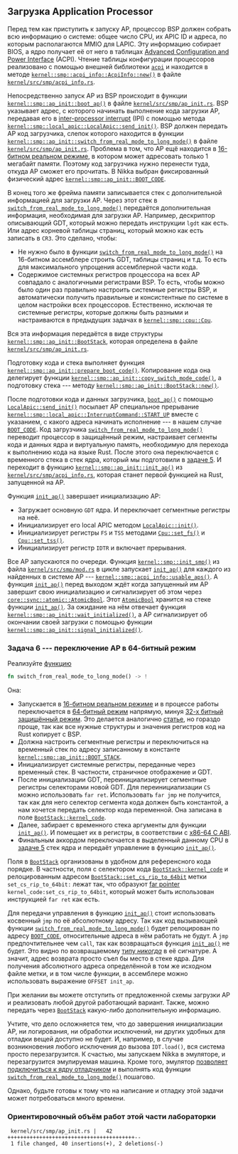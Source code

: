 ## Загрузка Application Processor

Перед тем как приступить к запуску AP, процессор BSP должен собрать всю информацию о системе: общее число CPU, их APIC ID и адреса, по которым располагаются MMIO для LAPIC.
Эту информацию собирает BIOS, а ядро получает её от него в таблицах
[Advanced Configuration and Power Interface](https://en.wikipedia.org/wiki/Advanced_Configuration_and_Power_Interface) (ACPI).
Чтение таблицы конфигурации процессоров реализовано с помощью внешней библиотеки
[`acpi`](../../doc/acpi/index.html) и находится в методе
[`kernel::smp::acpi_info::AcpiInfo::new()`](../../doc/kernel/smp/acpi_info/struct.AcpiInfo.html#method.new)
в файле [`kernel/src/smp/acpi_info.rs`](https://gitlab.com/sergey-v-galtsev/nikka-public/-/blob/master/kernel/src/smp/acpi_info.rs).

Непосредственно запуск AP из BSP происходит в функции
[`kernel::smp::ap_init::boot_ap()`](../../doc/kernel/smp/ap_init/fn.boot_ap.html)
в файле [`kernel/src/smp/ap_init.rs`](https://gitlab.com/sergey-v-galtsev/nikka-public/-/blob/master/kernel/src/smp/ap_init.rs).
BSP указывает адрес, c которого начинать выполнение кода загрузки AP, передавая его в
[inter-processor interrupt](https://en.wikipedia.org/wiki/Inter-processor_interrupt) (IPI)
с помощью метода
[`kernel::smp::local_apic::LocalApic::send_init()`](../../doc/kernel/smp/local_apic/struct.LocalApic.html#method.send_init).
BSP должен передать AP код загрузчика, слепок которого находится в функции
[`kernel::smp::ap_init::switch_from_real_mode_to_long_mode()`](../../doc/kernel/smp/ap_init/fn.switch_from_real_mode_to_long_mode.html)
в файле [`kernel/src/smp/ap_init.rs`](https://gitlab.com/sergey-v-galtsev/nikka-public/-/blob/master/kernel/src/smp/ap_init.rs).
Проблема в том, что AP ещё находится в [16-битном реальном режиме](https://en.wikipedia.org/wiki/Real_mode), в котором может адресовать только 1 мегабайт памяти.
Поэтому код загрузчика нужно перенести туда, откуда AP сможет его прочитать.
В Nikka выбран фиксированный физический адрес
[`kernel::smp::ap_init::BOOT_CODE`](../../doc/kernel/smp/ap_init/constant.BOOT_CODE.html).

В конец того же фрейма памяти записывается стек с дополнительной информацией для загрузки AP.
Через этот стек в
[`switch_from_real_mode_to_long_mode()`](../../doc/kernel/smp/ap_init/fn.switch_from_real_mode_to_long_mode.html)
передаётся дополнительная информация, необходимая для загрузки AP.
Например, дескриптор описывающий GDT, который можно передать инструкции `lgdt` как есть.
Или адрес корневой таблицы страниц, который можно как есть записать в `CR3`.
Это сделано, чтобы:

- Не нужно было в функции [`switch_from_real_mode_to_long_mode()`](../../doc/kernel/smp/ap_init/fn.switch_from_real_mode_to_long_mode.html) на 16-битном ассемблере строить GDT, таблицы страниц и т.д. То есть для максимального упрощения ассемблерной части кода.
- Содержимое системных регистров процессора на всех AP совпадало с аналогичными регистрами BSP. То есть, чтобы можно было один раз правильно настроить системные регистры BSP, и автоматически получить правильные и консистентные по системе в целом настройки всех процессоров. Естественно, исключая те системные регистры, которые должны быть разными и настраиваются в предыдущих задачах в [`kernel::smp::cpu::Cpu`](../../doc/kernel/smp/cpu/struct.Cpu.html).

Вся эта информация передаётся в виде структуры
[`kernel::smp::ap_init::BootStack`](../../doc/kernel/smp/ap_init/struct.BootStack.html),
которая определена в файле [`kernel/src/smp/ap_init.rs`](https://gitlab.com/sergey-v-galtsev/nikka-public/-/blob/master/kernel/src/smp/ap_init.rs).

Подготовку кода и стека выполняет функция
[`kernel::smp::ap_init::prepare_boot_code()`](../../doc/kernel/smp/ap_init/fn.prepare_boot_code.html).
Копирование кода она делегирует функции
[`kernel::smp::ap_init::copy_switch_mode_code()`](../../doc/kernel/smp/ap_init/fn.copy_switch_mode_code.html),
а подготовку стека --- методу
[`kernel::smp::ap_init::BootStack::new()`](../../doc/kernel/smp/ap_init/struct.BootStack.html#method.new).

После подготовки кода и данных загрузчика,
[`boot_ap()`](../../doc/kernel/smp/ap_init/fn.boot_ap.html)
с помощью
[`LocalApic::send_init()`](../../doc/kernel/smp/local_apic/struct.LocalApic.html#method.send_init)
посылает AP специальное прерывание
[`kernel::smp::local_apic::InterruptCommand::START_UP`](../../doc/kernel/smp/local_apic/struct.InterruptCommand.html#associatedconstant.START_UP)
вместе с указанием, с какого адреса начинать исполнение --- в нашем случае
[`BOOT_CODE`](../../doc/kernel/smp/ap_init/constant.BOOT_CODE.html).
Код загрузчика
[`switch_from_real_mode_to_long_mode()`](../../doc/kernel/smp/ap_init/fn.switch_from_real_mode_to_long_mode.html)
переводит процессор в защищённый режим, настраивает сегменты кода и данных ядра и виртуальную память, необходимую для перехода к выполнению кода на языке Rust.
После этого она переключается с временного стека в стек ядра, который мы подготовили в
[задаче 5](../../lab/book/4-concurrency-1-smp-2-cpus.html#%D0%97%D0%B0%D0%B4%D0%B0%D1%87%D0%B0-5--%D0%98%D0%BD%D0%B8%D1%86%D0%B8%D0%B0%D0%BB%D0%B8%D0%B7%D0%B0%D1%86%D0%B8%D1%8F-%D0%B2%D0%B5%D0%BA%D1%82%D0%BE%D1%80%D0%B0-%D1%81%D1%82%D1%80%D1%83%D0%BA%D1%82%D1%83%D1%80-kernelsmpcpucpu).
И переходит в функцию
[`kernel::smp::ap_init::init_ap()`](../../doc/kernel/smp/ap_init/fn.init_ap.html)
из [`kernel/src/smp/acpi_info.rs`](https://gitlab.com/sergey-v-galtsev/nikka-public/-/blob/master/kernel/src/smp/acpi_info.rs),
которая станет первой функцией на Rust, запущенной на AP.

Функция
[`init_ap()`](../../doc/kernel/smp/ap_init/fn.init_ap.html)
завершает инициализацию AP:

- Загружает основную `GDT` ядра. И переключает сегментные регистры на неё.
- Инициализирует его local APIC методом [`LocalApic::init()`](../../doc/kernel/smp/local_apic/struct.LocalApic.html#method.init).
- Инициализирует регистры `FS` и `TSS` методами [`Cpu::set_fs()`](../../doc/kernel/smp/cpu/struct.Cpu.html#method.set_fs) и [`Cpu::set_tss()`](../../doc/kernel/smp/cpu/struct.Cpu.html#method.set_tss).
- Инициализирует регистр `IDTR` и включает прерывания.

Все AP запускаются по очереди.
Функция
[`kernel::smp::init_smp()`](../../doc/kernel/smp/fn.init_smp.html)
из файла [`kernel/src/smp/mod.rs`](https://gitlab.com/sergey-v-galtsev/nikka-public/-/blob/master/kernel/src/smp/mod.rs) в цикле запускает
[`init_ap()`](../../doc/kernel/smp/ap_init/fn.init_ap.html)
для каждого из найденных в системе AP ---
[`kernel::smp::acpi_info::usable_aps()`](../../doc/kernel/smp/acpi_info/fn.usable_aps.html).
А функция
[`init_ap()`](../../doc/kernel/smp/ap_init/fn.init_ap.html)
перед выходом ждёт когда запущенный им AP завершит свою инициализацию и сигнализирует об этом через
[`core::sync::atomic::AtomicBool`](https://doc.rust-lang.org/nightly/core/sync/atomic/struct.AtomicBool.html).
Этот
[`AtomicBool`](https://doc.rust-lang.org/nightly/core/sync/atomic/struct.AtomicBool.html)
хранится на стеке функции
[`init_ap()`](../../doc/kernel/smp/ap_init/fn.init_ap.html).
За ожидание на нём отвечает функция
[`kernel::smp::ap_init::wait_initialized()`](../../doc/kernel/smp/ap_init/fn.wait_initialized.html),
а AP сигнализирует об окончании своей загрузки с помощью функции
[`kernel::smp::ap_init::signal_initialized()`](../../doc/kernel/smp/ap_init/fn.signal_initialized.html).


### Задача 6 --- переключение AP в 64-битный режим

Реализуйте [функцию](../../doc/kernel/smp/ap_init/fn.switch_from_real_mode_to_long_mode.html)

```rust
fn switch_from_real_mode_to_long_mode() -> !
```

Она:

- Запускается в [16-битном реальном режиме](https://en.wikipedia.org/wiki/Real_mode) и в процессе работы переключается в [64-битный режим](https://en.wikipedia.org/wiki/Long_mode) напрямую, минуя [32-х битный защищённый режим](https://en.wikipedia.org/wiki/Protected_mode). Это делается аналогично [статье](https://wiki.osdev.org/Entering_Long_Mode_Directly), но гораздо проще, так как все нужные структуры и значения регистров код на Rust копирует с BSP.
- Должна настроить сегментные регистры и переключиться на временный стек по адресу записанному в константе [`kernel::smp::ap_init::BOOT_STACK`](../../doc/kernel/smp/ap_init/constant.BOOT_STACK.html).
- Инициализирует системные регистры, переданные через временный стек. В частности, страничное отображение и GDT.
- После инициализации GDT, переинициализирует сегментные регистры селекторами новой GDT. Для переинициализации `CS` можно использовать `far ret`. Использовать `far jmp` не получится, так как для него селектор сегмента кода должен быть константой, а нам хочется передать селектор кода переменной. Она записана в поле [`BootStack::kernel_code`](../../doc/kernel/smp/ap_init/struct.BootStack.html#structfield.kernel_code).
- Далее, забирает с временного стека аргументы для функции [`init_ap()`](../../doc/kernel/smp/ap_init/fn.init_ap.html). И помещает их в регистры, в соответствии с [x86-64 C ABI](https://wiki.osdev.org/System_V_ABI#x86-64).
- Финальным аккордом переключается в выделенный данному CPU в [задаче 5](../../lab/book/4-concurrency-1-smp-2-cpus.html#%D0%97%D0%B0%D0%B4%D0%B0%D1%87%D0%B0-5--%D0%98%D0%BD%D0%B8%D1%86%D0%B8%D0%B0%D0%BB%D0%B8%D0%B7%D0%B0%D1%86%D0%B8%D1%8F-%D0%B2%D0%B5%D0%BA%D1%82%D0%BE%D1%80%D0%B0-%D1%81%D1%82%D1%80%D1%83%D0%BA%D1%82%D1%83%D1%80-kernelsmpcpucpu) стек ядра и передаёт управление в функцию [`init_ap()`](../../doc/kernel/smp/ap_init/fn.init_ap.html).

Поля в
[`BootStack`](../../doc/kernel/smp/ap_init/struct.BootStack.html)
организованы в удобном для референсного кода порядке.
В частности, поля с селектором кода
[`BootStack::kernel_code`](../../doc/kernel/smp/ap_init/struct.BootStack.html#structfield.kernel_code)
и релоцированным адресом
[`BootStack::set_cs_rip_to_64bit`](../../doc/kernel/smp/ap_init/struct.BootStack.html#structfield.set_cs_rip_to_64bit)
метки `set_cs_rip_to_64bit:` лежат так, что образуют
[far pointer](https://en.wikipedia.org/wiki/Far_pointer)
`kernel_code:set_cs_rip_to_64bit`, который может быть использован инструкцией `far ret` как есть.

Для передачи управления в функцию
[`init_ap()`](../../doc/kernel/smp/ap_init/fn.init_ap.html)
стоит использовать косвенный `jmp` по её абсолютному адресу.
Так как код вызывающей функции
[`switch_from_real_mode_to_long_mode()`](../../doc/kernel/smp/ap_init/fn.switch_from_real_mode_to_long_mode.html)
будет релоцирован по адресу
[`BOOT_CODE`](../../doc/kernel/smp/ap_init/constant.BOOT_CODE.html),
относительные адреса в нём работать не будут.
А `jmp` предпочтительнее чем `call`, так как возвращаться функция
[`init_ap()`](../../doc/kernel/smp/ap_init/fn.init_ap.html)
не будет.
Это видно по возвращаемому [типу *никогда*](https://doc.rust-lang.ru/book/ch19-04-advanced-types.html#%D0%A2%D0%B8%D0%BF-never-%D0%BA%D0%BE%D1%82%D0%BE%D1%80%D1%8B%D0%B9-%D0%BD%D0%B8%D0%BA%D0%BE%D0%B3%D0%B4%D0%B0-%D0%BD%D0%B5-%D0%B2%D0%BE%D0%B7%D0%B2%D1%80%D0%B0%D1%89%D0%B0%D0%B5%D1%82%D1%81%D1%8F) в её сигнатуре.
А значит, адрес возврата просто съел бы место в стеке ядра.
Для получения абсолютного адреса определённой в том же исходном файле метки, и в том числе функции,
в ассемблере можно использовать выражение `OFFSET init_ap`.

При желании вы можете отступить от предложенной схемы загрузки AP и реализовать любой другой работающий вариант.
Также, можно передать через
[`BootStack`](../../doc/kernel/smp/ap_init/struct.BootStack.html)
какую-либо дополнительную информацию.

Учтите, что дело осложняется тем, что до завершения инициализации AP, ни логирования, ни обработки исключений, ни других удобных для отладки вещей доступно не будет.
И, например, в случае возникновения любого исключения до вызова `IDT.load()`, вся система просто перезагрузится.
К счастью, мы запускаем Nikka в эмуляторе, и перезагрузится эмулируемая машина.
Кроме того, эмулятор [позволяет подключиться к ядру отладчиком](../../lab/book/0-intro-5-gdb.html) и выполнять код функции
[`switch_from_real_mode_to_long_mode()`](../../doc/kernel/smp/ap_init/fn.switch_from_real_mode_to_long_mode.html)
пошагово.

Однако, будьте готовы к тому что на написание и отладку этой задачи может потребоваться много времени.


### Ориентировочный объём работ этой части лабораторки

```console
 kernel/src/smp/ap_init.rs |   42 ++++++++++++++++++++++++++++++++++++++++--
 1 file changed, 40 insertions(+), 2 deletions(-)
```
